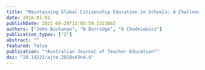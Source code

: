 ```yaml
---
title: "Maintaining Global Citizenship Education in Schools: A Challenge for Australian Educators and Schools."
date: 2018-01-01
publishDate: 2021-08-20T12:05:59.232386Z
authors: ["John Buchanan", "N Burridge", "A Chodkiewicz"]
publication_types: ["2"]
abstract: ""
featured: false
publication: "*Australian Journal of Teacher Education*"
doi: "10.14221/ajte.2018v43n4.4"
---
```


